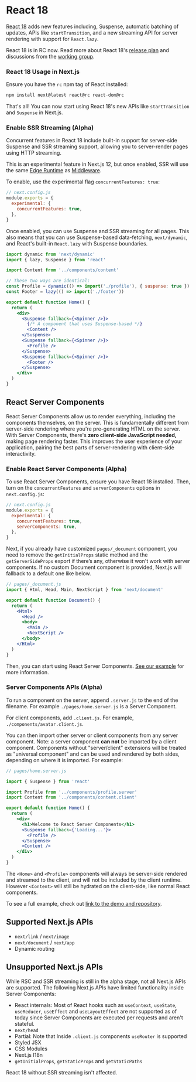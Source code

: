 # React 18

<!-- textlint-disable -->
[React 18](https://reactjs.org/blog/2021/06/08/the-plan-for-react-18.html) adds new features including, Suspense, automatic batching of updates, APIs like `startTransition`, and a new streaming API for server rendering with support for `React.lazy`.

React 18 is in RC now. Read more about React 18's [release plan](https://github.com/reactwg/react-18/discussions) and discussions from the [working group](https://github.com/reactwg/react-18/discussions).

### React 18 Usage in Next.js

Ensure you have the `rc` npm tag of React installed:

```jsx
npm install next@latest react@rc react-dom@rc
```

<!-- textlint-disable -->
That's all! You can now start using React 18's new APIs like `startTransition` and `Suspense` in Next.js.

### Enable SSR Streaming (Alpha)

Concurrent features in React 18 include built-in support for server-side Suspense and SSR streaming support, allowing you to server-render pages using HTTP streaming.

This is an experimental feature in Next.js 12, but once enabled, SSR will use the same [Edge Runtime](/docs/api-reference/edge-runtime.md) as [Middleware](/docs/middleware.md).

To enable, use the experimental flag `concurrentFeatures: true`:

```jsx
// next.config.js
module.exports = {
  experimental: {
    concurrentFeatures: true,
  },
}
```

Once enabled, you can use Suspense and SSR streaming for all pages. This also means that you can use Suspense-based data-fetching, `next/dynamic`, and React's built-in `React.lazy` with Suspense boundaries.

```jsx
import dynamic from 'next/dynamic'
import { lazy, Suspense } from 'react'

import Content from '../components/content'

// These two ways are identical:
const Profile = dynamic(() => import('./profile'), { suspense: true })
const Footer = lazy(() => import('./footer'))

export default function Home() {
  return (
    <div>
      <Suspense fallback={<Spinner />}>
        {/* A component that uses Suspense-based */}
        <Content />
      </Suspense>
      <Suspense fallback={<Spinner />}>
        <Profile />
      </Suspense>
      <Suspense fallback={<Spinner />}>
        <Footer />
      </Suspense>
    </div>
  )
}
```

## React Server Components

React Server Components allow us to render everything, including the components themselves, on the server. This is fundamentally different from server-side rendering where you're pre-generating HTML on the server. With Server Components, there's **zero client-side JavaScript needed,** making page rendering faster. This improves the user experience of your application, pairing the best parts of server-rendering with client-side interactivity.

### Enable React Server Components (Alpha)

To use React Server Components, ensure you have React 18 installed. Then, turn on the `concurrentFeatures` and `serverComponents` options in `next.config.js`:

```jsx
// next.config.js
module.exports = {
  experimental: {
    concurrentFeatures: true,
    serverComponents: true,
  },
}
```

Next, if you already have customized `pages/_document` component, you need to remove the `getInitialProps` static method and the `getServerSideProps` export if there’s any, otherwise it won't work with server components. If no custom Document component is provided, Next.js will fallback to a default one like below.

```jsx
// pages/_document.js
import { Html, Head, Main, NextScript } from 'next/document'

export default function Document() {
  return (
    <Html>
      <Head />
      <body>
        <Main />
        <NextScript />
      </body>
    </Html>
  )
}
```

Then, you can start using React Server Components. [See our example](https://github.com/vercel/next-rsc-demo) for more information.

### Server Components APIs (Alpha)

To run a component on the server, append `.server.js` to the end of the filename. For example `./pages/home.server.js` is a Server Component.

For client components, add `.client.js`. For example, `./components/avatar.client.js`.

You can then import other server or client components from any server component. Note: a server component **can not** be imported by a client component. Components without "server/client" extensions will be treated as "universal component" and can be used and rendered by both sides, depending on where it is imported. For example:

```jsx
// pages/home.server.js

import { Suspense } from 'react'

import Profile from '../components/profile.server'
import Content from '../components/content.client'

export default function Home() {
  return (
    <div>
      <h1>Welcome to React Server Components</h1>
      <Suspense fallback={'Loading...'}>
        <Profile />
      </Suspense>
      <Content />
    </div>
  )
}
```

The `<Home>` and `<Profile>` components will always be server-side rendered and streamed to the client, and will not be included by the client runtime. However `<Content>` will still be hydrated on the client-side, like normal React components.

To see a full example, check out [link to the demo and repository](https://github.com/vercel/next-rsc-demo).

## **Supported Next.js APIs**

- `next/link` / `next/image`
- `next/document` / `next/app`
- Dynamic routing

## **Unsupported Next.js APIs**

While RSC and SSR streaming is still in the alpha stage, not all Next.js APIs are supported. The following Next.js APIs have limited functionality inside Server Components:

- React internals: Most of React hooks such as `useContext`, `useState`, `useReducer`, `useEffect` and `useLayoutEffect` are not supported as of today since Server Components are executed per requests and aren't stateful.
- `next/head`
- Partial: Note that Inside `.client.js` components `useRouter` is supported
- Styled JSX
- CSS Modules
- Next.js I18n
- `getInitialProps`, `getStaticProps` and `getStaticPaths`

React 18 without SSR streaming isn't affected.